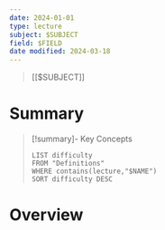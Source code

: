 ```yaml
---
date: 2024-01-01
type: lecture
subject: $SUBJECT
field: $FIELD
date modified: 2024-03-18
---
```


> [[$SUBJECT]]

# Summary

> [!summary]- Key Concepts
> ```dataview
> LIST difficulty
> FROM "Definitions"
> WHERE contains(lecture,"$NAME")
> SORT difficulty DESC
> ```


# Overview

